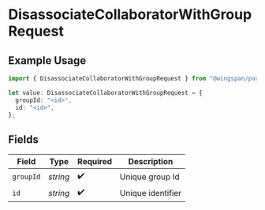# DisassociateCollaboratorWithGroupRequest

## Example Usage

```typescript
import { DisassociateCollaboratorWithGroupRequest } from "@wingspan/payments/sdk/models/operations";

let value: DisassociateCollaboratorWithGroupRequest = {
  groupId: "<id>",
  id: "<id>",
};
```

## Fields

| Field              | Type               | Required           | Description        |
| ------------------ | ------------------ | ------------------ | ------------------ |
| `groupId`          | *string*           | :heavy_check_mark: | Unique group Id    |
| `id`               | *string*           | :heavy_check_mark: | Unique identifier  |